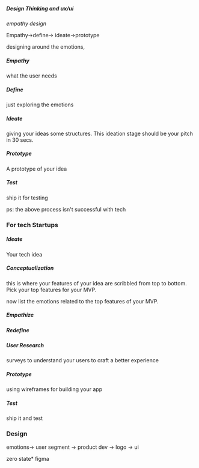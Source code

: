 ##### Design Thinking and ux/ui
*empathy design*

Empathy->define-> ideate->prototype


designing around the emotions, 

##### Empathy
what the user needs

##### Define
just exploring the emotions

##### Ideate
giving your ideas some structures.
This ideation stage should be your pitch in 30 secs.


##### Prototype
A prototype of your idea

##### Test
ship it for testing

ps: the above process isn't successful with tech


### For tech Startups

##### Ideate

Your tech idea


##### Conceptualization

this is where your features of your idea are scribbled from top to bottom. Pick your top features for your MVP.

now list the emotions related to the top features of your MVP.

##### Empathize


##### Redefine


##### User Research
surveys to understand your users to craft a better experience

##### Prototype

using wireframes for building your app

##### Test

ship it and test



### Design

emotions-> user segment -> product dev -> logo -> ui

zero state*
figma

